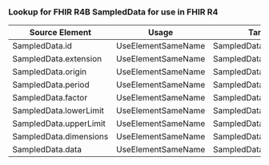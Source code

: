 ### Lookup for FHIR R4B SampledData for use in FHIR R4

| Source Element | Usage | Target |
| -------------- | ----- | ------ |
| SampledData.id | UseElementSameName | SampledData.id |
| SampledData.extension | UseElementSameName | SampledData.extension |
| SampledData.origin | UseElementSameName | SampledData.origin |
| SampledData.period | UseElementSameName | SampledData.period |
| SampledData.factor | UseElementSameName | SampledData.factor |
| SampledData.lowerLimit | UseElementSameName | SampledData.lowerLimit |
| SampledData.upperLimit | UseElementSameName | SampledData.upperLimit |
| SampledData.dimensions | UseElementSameName | SampledData.dimensions |
| SampledData.data | UseElementSameName | SampledData.data |
